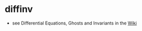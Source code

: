 diffinv
=======
- see Differential Equations, Ghosts and Invariants in the [Wiki](pages/Wiki.md#differential-equations-ghosts-and-invariants)
